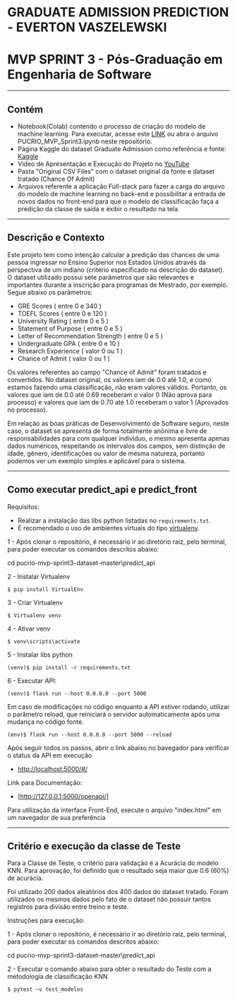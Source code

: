 # GRADUATE ADMISSION PREDICTION - EVERTON VASZELEWSKI
# MVP SPRINT 3 - Pós-Graduação em Engenharia de Software

---
## Contém

- Notebook(Colab) contendo o processo de criação do modelo de machine learning. Para executar, acesse este [LINK](https://colab.research.google.com/drive/1NrD9zDeg5jIKn8nOZvLpRBxRjqVKDd9W) ou abra o arquivo PUCRIO_MVP_Sprint3.ipynb neste repositório.
- Página Kaggle do dataset Graduate Admission como referência e fonte: [Kaggle](https://www.kaggle.com/datasets/mohansacharya/graduate-admissions/data)
- Video de Apresentação e Execução do Projeto no [YouTube](https://www.youtube.com/watch?v=t-cheeZpgYo)
- Pasta "Original CSV Files" com o dataset original da fonte e dataset tratado (Chance Of Admit)
- Arquivos referente a aplicação Full-stack para fazer a carga do arquivo do modelo de machine learning no back-end e possibilitar a entrada de novos dados no front-end para que o modelo de classificação faça a predição da classe de saída e exibir o resultado na tela.

---
## Descrição e Contexto
Este projeto tem como intenção calcular a predição das chances de uma pessoa ingressar no Ensino Superior nos Estados Unidos através da perspectiva de um indiano (critério especificado na descrição do dataset).
O dataset utilizado possui sete parâmetros que são relevantes e importantes durante a inscrição para programas de Mestrado, por exemplo.
Segue abaixo os parâmetros:

- GRE Scores ( entre 0 e 340 )
- TOEFL Scores ( entre 0 e 120 )
- University Rating ( entre 0 e 5 )
- Statement of Purpose ( entre 0 e 5 )
- Letter of Recommendation Strength ( entre 0 e 5 )
- Undergraduate GPA ( entre 0 e 10 )
- Research Experience ( valor 0 ou 1 )
- Chance of Admit ( valor 0 ou 1 )

Os valores referentes ao campo "Chance of Admit" foram tratados e convertidos. No dataset original, os valores iam de 0.0 até 1.0, e como estamos fazendo uma classificação, não eram valores válidos. Portanto, os valores que iam de 0.0 até 0.69 receberam o valor 0 (Não aprova para processo) e valores que iam de 0.70 até 1.0 receberam o valor 1 (Aprovados no processo).

Em relação as boas práticas de Desenvolvimento de Software seguro, neste caso, o dataset se apresenta de forma totalmente anônima e livre de responsabilidades para com qualquer indivíduo, o mesmo apresenta apenas dados numéricos, respeitando os intervalos dos campos, sem distinção de idade, gênero, identificações ou valor de mesma natureza, portanto podemos ver um exemplo simples e aplicável para o sistema.

---
## Como executar predict_api e predict_front

Requisitos:
- Realizar a instalação das libs python listadas no `requirements.txt`.
- É recomendado o uso de ambientes virtuais do tipo [virtualenv](https://virtualenv.pypa.io/en/latest/installation.html).


1 - Após clonar o repositório, é necessário ir ao diretório raiz, pelo terminal, para poder executar os comandos descritos abaixo:

cd pucrio-mvp-sprint3-dataset-master\predict_api

2 - Instalar Virtualenv
```
$ pip install VirtualEnv
```

3 - Criar Virtualenv
```
$ Virtualenv venv
```

4 - Ativar venv
```
$ venv\scripts\activate
```

5 - Instalar libs python
```
(venv)$ pip install -r requirements.txt
```

6 - Executar API:
```
(venv)$ flask run --host 0.0.0.0 --port 5000
```

Em caso de modificações no código enquanto a API estiver rodando, utilizar o parâmetro reload, que reiniciará o servidor
automaticamente após uma mudança no código fonte. 

```
(env)$ flask run --host 0.0.0.0 --port 5000 --reload
```

Após seguir todos os passos, abrir o link abaixo no bavegador para verificar o status da API em execução
- [http://localhost:5000/#/](http://localhost:5000/#/)

Link para Documentação:
- [http://127.0.0.1:5000/openapi/]

Para utilização da interface Front-End, execute o arquivo "index.html" em um navegador de sua preferência

---
## Critério e execução da classe de Teste

Para a Classe de Teste, o critério para validação é a Acurácia do modelo KNN. Para aprovação, foi definido que o resultado seja maior que 0.6 (60%) de acurácia.

Foi utilizado 200 dados aleatórios dos 400 dados do dataset tratado. Foram utilizados os mesmos dados pelo fato de o dataset não possuir tantos registros para divisão entre treino e teste.

Instruções para execução:

1 - Após clonar o repositório, é necessário ir ao diretório raiz, pelo terminal, para poder executar os comandos descritos abaixo:

cd pucrio-mvp-sprint3-dataset-master\predict_api

2 - Executar o comando abaixo para obter o resultado do Teste com a metodologia de classificação KNN
```
$ pytest –v test_modelos
```

